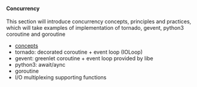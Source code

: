 #### Concurrency

This section will introduce concurrency concepts, principles and practices, which will take examples of implementation of tornado, gevent, python3 coroutine and goroutine

* [concepts](concepts.md)
* tornado: decorated coroutine + event loop (IOLoop)
* gevent: greenlet coroutine + event loop provided by libe
* python3: await/aync
* goroutine
* I/O multiplexing supporting functions 

